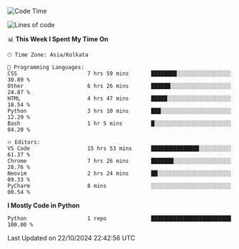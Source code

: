 <!--START_SECTION:waka-->
![Code Time](http://img.shields.io/badge/Code%20Time-348%20hrs%2059%20mins-blue)

![Lines of code](https://img.shields.io/badge/From%20Hello%20World%20I%27ve%20Written-1%20lines%20of%20code-blue)

📊 **This Week I Spent My Time On** 

```text
🕑︎ Time Zone: Asia/Kolkata

💬 Programming Languages: 
CSS                      7 hrs 59 mins       ████████░░░░░░░░░░░░░░░░░   30.89 % 
Other                    6 hrs 26 mins       ██████░░░░░░░░░░░░░░░░░░░   24.87 % 
HTML                     4 hrs 47 mins       █████░░░░░░░░░░░░░░░░░░░░   18.54 % 
Python                   3 hrs 10 mins       ███░░░░░░░░░░░░░░░░░░░░░░   12.29 % 
Bash                     1 hr 5 mins         █░░░░░░░░░░░░░░░░░░░░░░░░   04.20 % 

🔥 Editors: 
VS Code                  15 hrs 53 mins      ███████████████░░░░░░░░░░   61.37 % 
Chrome                   7 hrs 26 mins       ███████░░░░░░░░░░░░░░░░░░   28.76 % 
Neovim                   2 hrs 24 mins       ██░░░░░░░░░░░░░░░░░░░░░░░   09.33 % 
PyCharm                  8 mins              ░░░░░░░░░░░░░░░░░░░░░░░░░   00.54 % 
```

**I Mostly Code in Python** 

```text
Python                   1 repo              █████████████████████████   100.00 % 
```




 Last Updated on 22/10/2024 22:42:56 UTC
<!--END_SECTION:waka-->

